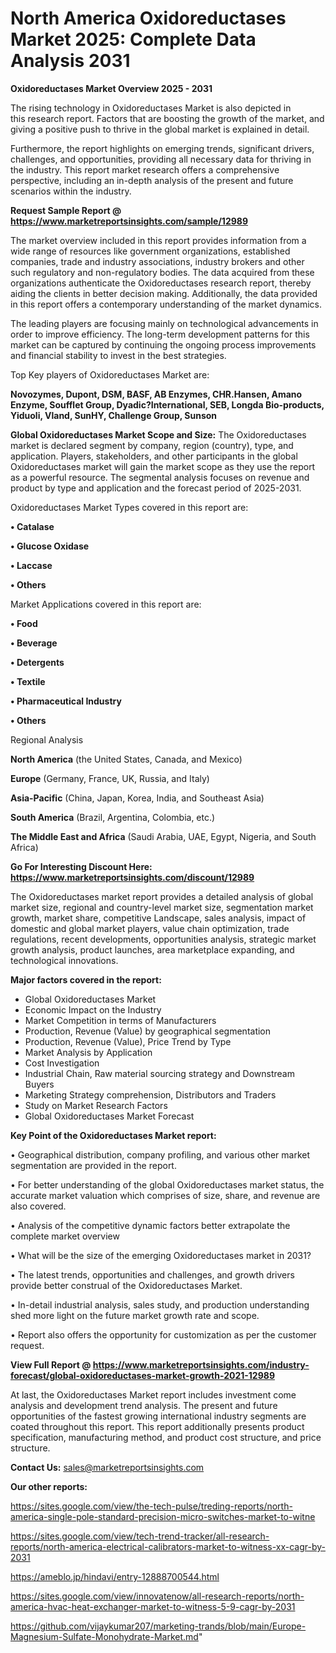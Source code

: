  # North America Oxidoreductases Market 2025: Complete Data Analysis 2031

<Strong> Oxidoreductases Market Overview 2025 - 2031</strong>

The rising technology in Oxidoreductases Market is also depicted in this research report. Factors that are boosting the growth of the market, and giving a positive push to thrive in the global market is explained in detail.

Furthermore, the report highlights on emerging trends, significant drivers, challenges, and opportunities, providing all necessary data for thriving in the industry. This report market research offers a comprehensive perspective, including an in-depth analysis of the present and future scenarios within the industry.

<strong>Request Sample Report @ <a href=https://www.marketreportsinsights.com/sample/12989>https://www.marketreportsinsights.com/sample/12989</a></strong>

The market overview included in this report provides information from a wide range of resources like government organizations, established companies, trade and industry associations, industry brokers and other such regulatory and non-regulatory bodies. The data acquired from these organizations authenticate the Oxidoreductases research report, thereby aiding the clients in better decision making. Additionally, the data provided in this report offers a contemporary understanding of the market dynamics.

The leading players are focusing mainly on technological advancements in order to improve efficiency. The long-term development patterns for this market can be captured by continuing the ongoing process improvements and financial stability to invest in the best strategies.

Top Key players of Oxidoreductases Market are:

<strong>Novozymes, Dupont, DSM, BASF, AB Enzymes, CHR.Hansen, Amano Enzyme, Soufflet Group, Dyadic?International, SEB, Longda Bio-products, Yiduoli, Vland, SunHY, Challenge Group, Sunson</strong>

<strong><b>Global Oxidoreductases Market Scope and Size:</b></strong>
The Oxidoreductases market is declared segment by company, region (country), type, and application. Players, stakeholders, and other participants in the global Oxidoreductases market will gain the market scope as they use the report as a powerful resource. The segmental analysis focuses on revenue and product by type and application and the forecast period of 2025-2031.

Oxidoreductases Market Types covered in this report are:

<strong>• Catalase

• Glucose Oxidase

• Laccase

• Others</strong>

Market Applications covered in this report are:

<strong>• Food

• Beverage

• Detergents

• Textile

• Pharmaceutical Industry

• Others</strong> 

Regional Analysis

<strong>North America</strong> (the United States, Canada, and Mexico)

<strong>Europe</strong> (Germany, France, UK, Russia, and Italy)

<strong>Asia-Pacific</strong> (China, Japan, Korea, India, and Southeast Asia)

<strong>South America</strong> (Brazil, Argentina, Colombia, etc.)

<strong>The Middle East and Africa</strong> (Saudi Arabia, UAE, Egypt, Nigeria, and South Africa)

<strong>Go For Interesting Discount Here: <a href=https://www.marketreportsinsights.com/discount/12989>https://www.marketreportsinsights.com/discount/12989</a></strong>

The Oxidoreductases market report provides a detailed analysis of global market size, regional and country-level market size, segmentation market growth, market share, competitive Landscape, sales analysis, impact of domestic and global market players, value chain optimization, trade regulations, recent developments, opportunities analysis, strategic market growth analysis, product launches, area marketplace expanding, and technological innovations.

<strong><b>Major factors covered in the report:</b></strong>
<ul>
  <li>Global Oxidoreductases Market </li>
  <li>Economic Impact on the Industry</li>
  <li>Market Competition in terms of Manufacturers</li>
  <li>Production, Revenue (Value) by geographical segmentation</li>
  <li>Production, Revenue (Value), Price Trend by Type</li>
  <li>Market Analysis by Application</li>
  <li>Cost Investigation</li>
  <li>Industrial Chain, Raw material sourcing strategy and Downstream Buyers</li>
  <li>Marketing Strategy comprehension, Distributors and Traders</li>
  <li>Study on Market Research Factors</li>
  <li>Global Oxidoreductases Market Forecast</li>
</ul>

<strong><b>Key Point of the Oxidoreductases Market report:</b></strong>

• Geographical distribution, company profiling, and various other market segmentation are provided in the report.

• For better understanding of the global Oxidoreductases market status, the accurate market valuation which comprises of size, share, and revenue are also covered.

• Analysis of the competitive dynamic factors better extrapolate the complete market overview

• What will be the size of the emerging Oxidoreductases market in 2031?

• The latest trends, opportunities and challenges, and growth drivers provide better construal of the Oxidoreductases Market.

• In-detail industrial analysis, sales study, and production understanding shed more light on the future market growth rate and scope.

• Report also offers the opportunity for customization as per the customer request.

<strong><b>View Full Report @ <a href=https://www.marketreportsinsights.com/industry-forecast/global-oxidoreductases-market-growth-2021-12989>https://www.marketreportsinsights.com/industry-forecast/global-oxidoreductases-market-growth-2021-12989</a></b></strong>


At last, the Oxidoreductases Market report includes investment come analysis and development trend analysis. The present and future opportunities of the fastest growing international industry segments are coated throughout this report. This report additionally presents product specification, manufacturing method, and product cost structure, and price structure.

<strong>Contact Us:</strong>
sales@marketreportsinsights.com

<strong>Our other reports:</strong>

<a href=https://sites.google.com/view/the-tech-pulse/treding-reports/north-america-single-pole-standard-precision-micro-switches-market-to-witne>https://sites.google.com/view/the-tech-pulse/treding-reports/north-america-single-pole-standard-precision-micro-switches-market-to-witne</a>

<a href=https://sites.google.com/view/tech-trend-tracker/all-research-reports/north-america-electrical-calibrators-market-to-witness-xx-cagr-by-2031>https://sites.google.com/view/tech-trend-tracker/all-research-reports/north-america-electrical-calibrators-market-to-witness-xx-cagr-by-2031</a>

<a href=https://ameblo.jp/hindavi/entry-12888700544.html>https://ameblo.jp/hindavi/entry-12888700544.html</a>

<a href=https://sites.google.com/view/innovatenow/all-research-reports/north-america-hvac-heat-exchanger-market-to-witness-5-9-cagr-by-2031>https://sites.google.com/view/innovatenow/all-research-reports/north-america-hvac-heat-exchanger-market-to-witness-5-9-cagr-by-2031</a>

<a href=https://github.com/vijaykumar207/marketing-trands/blob/main/Europe-Magnesium-Sulfate-Monohydrate-Market.md>https://github.com/vijaykumar207/marketing-trands/blob/main/Europe-Magnesium-Sulfate-Monohydrate-Market.md</a>"
